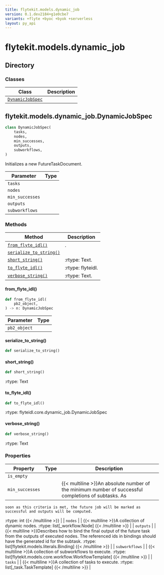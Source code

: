 ```yaml
---
title: flytekit.models.dynamic_job
version: 0.1.dev2184+g1e0cbe7
variants: +flyte +byoc +byok +serverless
layout: py_api
---
```


# flytekit.models.dynamic_job

## Directory

### Classes

| Class | Description |
|-|-|
| [`DynamicJobSpec`](.././flytekit.models.dynamic_job#flytekitmodelsdynamic_jobdynamicjobspec) |  |

## flytekit.models.dynamic_job.DynamicJobSpec

```python
class DynamicJobSpec(
    tasks,
    nodes,
    min_successes,
    outputs,
    subworkflows,
)
```
Initializes a new FutureTaskDocument.



| Parameter | Type |
|-|-|
| `tasks` |  |
| `nodes` |  |
| `min_successes` |  |
| `outputs` |  |
| `subworkflows` |  |

### Methods

| Method | Description |
|-|-|
| [`from_flyte_idl()`](#from_flyte_idl) | . |
| [`serialize_to_string()`](#serialize_to_string) |  |
| [`short_string()`](#short_string) | :rtype: Text. |
| [`to_flyte_idl()`](#to_flyte_idl) | :rtype: flyteidl. |
| [`verbose_string()`](#verbose_string) | :rtype: Text. |


#### from_flyte_idl()

```python
def from_flyte_idl(
    pb2_object,
) -> n: DynamicJobSpec
```
| Parameter | Type |
|-|-|
| `pb2_object` |  |

#### serialize_to_string()

```python
def serialize_to_string()
```
#### short_string()

```python
def short_string()
```
:rtype: Text


#### to_flyte_idl()

```python
def to_flyte_idl()
```
:rtype: flyteidl.core.dynamic_job.DynamicJobSpec


#### verbose_string()

```python
def verbose_string()
```
:rtype: Text


### Properties

| Property | Type | Description |
|-|-|-|
| `is_empty` |  |  |
| `min_successes` |  | {{< multiline >}}An absolute number of the minimum number of successful completions of subtasks. As
    soon as this criteria is met, the future job will be marked as successful and outputs will be computed.
:rtype: int
{{< /multiline >}} |
| `nodes` |  | {{< multiline >}}A collection of dynamic nodes.
:rtype: list[_workflow.Node]
{{< /multiline >}} |
| `outputs` |  | {{< multiline >}}Describes how to bind the final output of the future task from the outputs of executed nodes.
    The referenced ids in bindings should have the generated id for the subtask.
:rtype: list[flytekit.models.literals.Binding]
{{< /multiline >}} |
| `subworkflows` |  | {{< multiline >}}A collection of subworkflows to execute.
:rtype: list[flytekit.models.core.workflow.WorkflowTemplate]
{{< /multiline >}} |
| `tasks` |  | {{< multiline >}}A collection of tasks to execute.
:rtype: list[_task.TaskTemplate]
{{< /multiline >}} |

